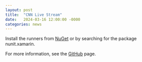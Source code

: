 ```yaml
---
layout: post
title:  "CNN Live Stream"
date:   2024-03-16 12:00:00 -0000
categories: news
---
```

Install the runners from [NuGet](https://www.nuget.org/packages/nunit.xamarin/) or by searching for the package nunit.xamarin.

For more information, see the [GitHub](https://github.com/nunit/nunit.xamarin) page.
